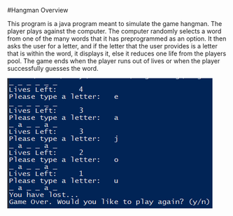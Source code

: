 #Hangman Overview

This program is a java program meant to simulate the game hangman. The player plays against the computer. The computer randomly selects a word from one of the many words that it has preprogrammed as an option. It then asks the user for a letter, and if the letter that the user provides is a letter that is within the word, it displays it, else it reduces one life from the players pool. The game ends when the player runs out of lives or when the player successfully guesses the word.

<img src="Gameplay.png">